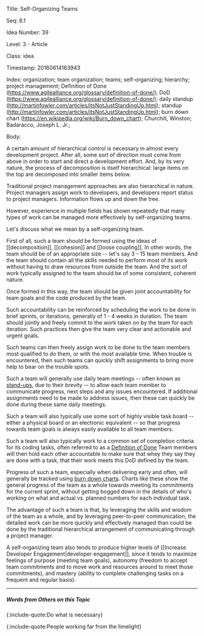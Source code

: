 Title:  Self-Organizing Teams

Seq:    6.1

Idea Number: 39

Level:  3 - Article

Class:  idea

Timestamp: 20160614163943

Index:  organization; team organization; teams; self-organizing; hierarchy; project management; Definition of Done (https://www.agilealliance.org/glossary/definition-of-done/); DoD (https://www.agilealliance.org/glossary/definition-of-done/); daily standup (http://martinfowler.com/articles/itsNotJustStandingUp.html); standup (http://martinfowler.com/articles/itsNotJustStandingUp.html); burn down chart (https://en.wikipedia.org/wiki/Burn_down_chart); Churchill, Winston; Badaracco, Joseph L. Jr.; 

Body:

A certain amount of hierarchical control is necessary in almost every development project. After all, some sort of direction must come from above in order to start and direct a development effort. And, by its very nature, the process of decomposition is itself hierarchical: large items on the top are decomposed into smaller items below.

Traditional project management approaches are also hierarchical in nature. Project managers assign work to developers, and developers report status to project managers. Information flows up and down the tree.

However, experience in multiple fields has shown repeatedly that many types of work can be managed more effectively by self-organizing teams.

Let's discuss what we mean by a self-organizing team.

First of all, such a team should be formed using the ideas of [[decomposition]], [[cohesion]] and [[loose coupling]]. In other words, the team should be of an appropriate size -- let's say 3 - 15 team members. And the team should contain all the skills needed to perform most of its work without having to draw resources from outside the team. And the sort of work typically assigned to the team should be of some consistent, coherent nature.

Once formed in this way, the team should be given joint accountability for team goals and the code produced by the team.

Such accountability can be reinforced by scheduling the work to be done in brief sprints, or iterations, generally of 1 - 4 weeks in duration. The team should jointly and freely commit to the work taken on by the team for each iteration. Such practices then give the team very clear and actionable and urgent goals.

Such teams can then freely assign work to be done to the team members most qualified to do them, or with the most available time. When trouble is encountered, then such teams can quickly shift assignments to bring more help to bear on the trouble spots.

Such a team will generally use daily team meetings -- often known as [stand-ups](http://martinfowler.com/articles/itsNotJustStandingUp.html), due to their brevity -- to allow each team member to communicate progress, next steps and any issues encountered. If additional assignments need to be made to address issues, then these can quickly be done during these same daily meetings.

Such a team will also typically use some sort of highly visible task board -- either a physical board or an electronic equivalent -- so that progress towards team goals is always easily available to all team members.

Such a team will also typically work to a common set of completion criteria for its coding tasks, often referred to as a [Definition of Done](https://www.agilealliance.org/glossary/definition-of-done/) Team members will then hold each other accountable to make sure that whey they say they are done with a task, that their work meets this DoD defined by the team.

Progress of such a team, especially when delivering early and often, will generally be tracked using [burn down charts](https://en.wikipedia.org/wiki/Burn_down_chart). Charts like these show the general progress of the team as a whole towards meeting its commitments for the current sprint, without getting bogged down in the details of who's working on what and actual vs. planned numbers for each individual task.

The advantage of such a team is that, by leveraging the skills and wisdom of the team as a whole, and by leveraging peer-to-peer communication, the detailed work can be more quickly and effectively managed than could be done by the traditional hierarchical arrangement of communicating through a project manager.

A self-organizing team also tends to produce higher levels of [[Increase Developer Engagement|developer engagement]], since it tends to maximize feelings of purpose (meeting team goals), autonomy (freedom to accept team commitments and to move work and resources around to meet those commitments), and mastery (ability to complete challenging tasks on a frequent and regular basis).

----

##### Words from Others on this Topic

{:include-quote:Do what is necessary}

{:include-quote:People working far from the limelight}

